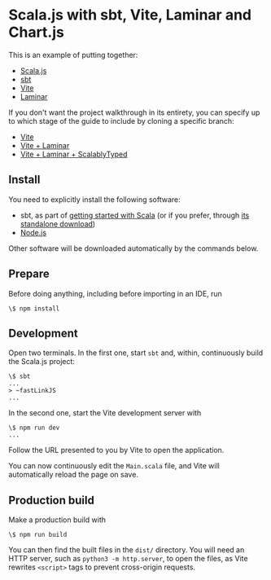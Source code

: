 # Scala.js with sbt, Vite, Laminar and Chart.js

This is an example of putting together:

* [Scala.js](https://www.scala-js.org/)
* [sbt](https://www.scala-sbt.org/)
* [Vite](https://vitejs.dev/)
* [Laminar](https://laminar.dev/)

If you don't want the project walkthrough in its entirety, you can specify up to which stage of the guide to include by cloning a specific branch:
* [Vite](https://github.com/sjrd/scalajs-sbt-vite-laminar-chartjs-example/tree/scalajs-vite-end-state)
* [Vite + Laminar](https://github.com/sjrd/scalajs-sbt-vite-laminar-chartjs-example/tree/laminar-end-state)
* [Vite + Laminar + ScalablyTyped](https://github.com/sjrd/scalajs-sbt-vite-laminar-chartjs-example/tree/scalablytyped-end-state)

## Install

You need to explicitly install the following software:

* sbt, as part of [getting started with Scala](https://docs.scala-lang.org/getting-started/index.html) (or if you prefer, through [its standalone download](https://www.scala-sbt.org/download.html))
* [Node.js](https://nodejs.org/en/)

Other software will be downloaded automatically by the commands below.

## Prepare

Before doing anything, including before importing in an IDE, run

```
\$ npm install
```

## Development

Open two terminals.
In the first one, start `sbt` and, within, continuously build the Scala.js project:

```
\$ sbt
...
> ~fastLinkJS
...
```

In the second one, start the Vite development server with

```
\$ npm run dev
...
```

Follow the URL presented to you by Vite to open the application.

You can now continuously edit the `Main.scala` file, and Vite will automatically reload the page on save.

## Production build

Make a production build with

```
\$ npm run build
```

You can then find the built files in the `dist/` directory.
You will need an HTTP server, such as `python3 -m http.server`, to open the files, as Vite rewrites `<script>` tags to prevent cross-origin requests.
